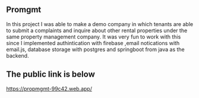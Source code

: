 ## Promgmt 

In this project I was able to make a demo company in which 
tenants are able to submit a complaints and inquire about other 
rental properties under the same property management company. It was
very fun to work with this since I implemented authintication with firebase
,email notications with email.js, database storage with postgres 
and springboot from java as the backend.   

## The public link is below

https://propmgmt-99c42.web.app/
